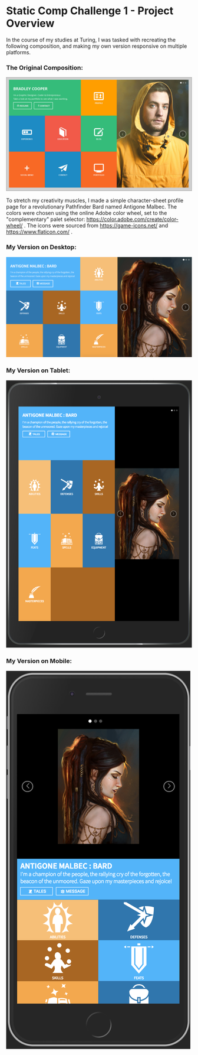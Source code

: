Static Comp Challenge 1 - Project Overview
==========================================

In the course of my studies at Turing, I was tasked with recreating the following composition, and making my own version responsive on multiple platforms.

### The Original Composition:

![The Original Composition](images/static-comp-challenge-1.jpg "The Original Version of the Composition")

To stretch my creativity muscles, I made a simple character-sheet profile page for a revolutionary Pathfinder Bard named Antigone Malbec. The colors were chosen using the online Adobe color wheel, set to the "complementary" palet selector: https://color.adobe.com/create/color-wheel/ . The icons were sourced from https://game-icons.net/ and https://www.flaticon.com/ .

### My Version on Desktop:

![Desktop Version](images/desktop.png "The Desktop Version of My Character Sheet")

### My Version on Tablet:

![Tablet Version](images/tablet.png "The Tablet Version of My Character Sheet")

### My Version on Mobile:

![Mobile Version](images/mobile.png "The Mobile Version of My Character Sheet")
